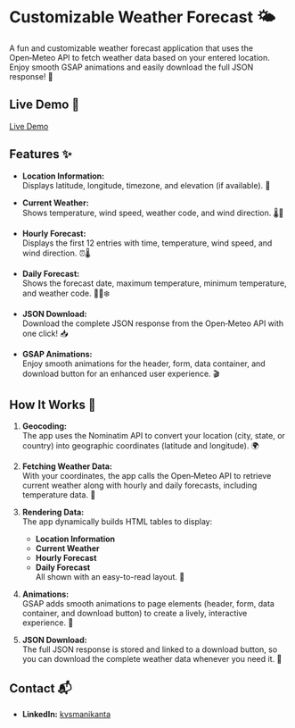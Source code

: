 # Customizable Weather Forecast 🌤️

A fun and customizable weather forecast application that uses the Open‑Meteo API to fetch weather data based on your entered location. Enjoy smooth GSAP animations and easily download the full JSON response! 🎉

## Live Demo 🚀

[Live Demo](https://prodigy-wd-05-eight-rouge.vercel.app/)

## Features ✨

- **Location Information:**  
  Displays latitude, longitude, timezone, and elevation (if available). 📍

- **Current Weather:**  
  Shows temperature, wind speed, weather code, and wind direction. 🌡️💨

- **Hourly Forecast:**  
  Displays the first 12 entries with time, temperature, wind speed, and wind direction. ⏰🌡️

- **Daily Forecast:**  
  Shows the forecast date, maximum temperature, minimum temperature, and weather code. 📆🌞❄️

- **JSON Download:**  
  Download the complete JSON response from the Open‑Meteo API with one click! 📥

- **GSAP Animations:**  
  Enjoy smooth animations for the header, form, data container, and download button for an enhanced user experience. 🎬

## How It Works 🤔

1. **Geocoding:**  
   The app uses the Nominatim API to convert your location (city, state, or country) into geographic coordinates (latitude and longitude). 🌍

2. **Fetching Weather Data:**  
   With your coordinates, the app calls the Open‑Meteo API to retrieve current weather along with hourly and daily forecasts, including temperature data. 🔄

3. **Rendering Data:**  
   The app dynamically builds HTML tables to display:
   - **Location Information**
   - **Current Weather**
   - **Hourly Forecast**
   - **Daily Forecast**  
   All shown with an easy-to-read layout. 📝

4. **Animations:**  
   GSAP adds smooth animations to page elements (header, form, data container, and download button) to create a lively, interactive experience. 💫

5. **JSON Download:**  
   The full JSON response is stored and linked to a download button, so you can download the complete weather data whenever you need it. 📂

## Contact 📬

- **LinkedIn:** [kvsmanikanta](https://www.linkedin.com/in/kvsmanikanta)
